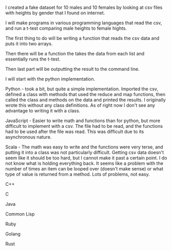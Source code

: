 I created a fake dataset for 10 males and 10 females by looking at csv files with heights by gender that I found on internet.

I will make programs in various programming languages that read the csv, and run a t-test comparing male heights to female hights.

The first thing to do will be writing a function that reads the csv data and puts it into two arrays.

Then there will be a function the takes the data from each list and essentially runs the t-test. 

Then last part will be outputting the result to the command line.

I will start with the python implementation.

Python - took a bit, but quite a simple implementation. Imported the csv, defined a class with methods that used the reduce and map functions, then called the class and methods on the data and printed the results. I originally wrote this without any class definitions. As of right now I don't see any advantage to writing it with a class.

JavaScript - Easier to write math and functions than for python, but more difficult to implement with a csv. The file had to be read, and the functions had to be used after the file was read. This was difficult due to its asynchronous nature.

Scala - The math was easy to write and the functions were very terse, and putting it into a class was not particularly difficult. Getting csv data doesn't seem like it should be too hard, but I cannot make it past a certain point. I do not know what is holding everything back. It seems like a problem with the number of times an item can be looped over (doesn't make sense) or what type of value is returned from a method. Lots of problems, not easy.

C++

C

Java

Common Lisp

Ruby

Golang

Rust